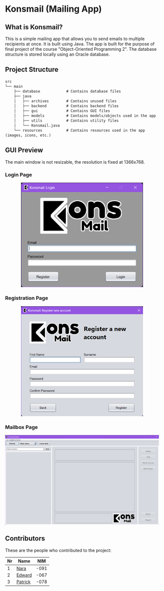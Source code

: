 # Konsmail (Mailing App)

## What is Konsmail?

This is a simple mailing app that allows you to send emails to multiple recipients at once. It is built using Java.
The app is built for the purpose of final project of the course "Object-Oriented Programming 2". The database structure
is stored locally using an Oracle database.

## Project Structure

```
src
└── main                    
    ├── database            # Contains database files
    ├── java
    │   ├── archives        # Contains unused files
    │   ├── backend         # Contains backend files
    │   ├── gui             # Contains GUI files
    │   ├── models          # Contains models/objects used in the app
    │   ├── utils           # Contains utility files
    │   └── Konsmail.java
    └── resources           # Contains resources used in the app (images, icons, etc.)
```

## GUI Preview

The main window is not resizable, the resolution is fixed at 1366x768.

### Login Page

<p align="center">
  <img src="images/login_page.png" alt="Login Page" width="400"/>
</p>

### Registration Page

<p align="center">
  <img src="images/registration_page.png" alt="Login Page" width="400"/>
</p>

### Mailbox Page

<p align="center">
  <img src="images/mailbox_page.png" alt="Login Page"/>
</p>

## Contributors

These are the people who contributed to the project:

| Nr | Name                                    | NIM  |
|----|-----------------------------------------|------|
| 1  | [Nara](https://github.com/vianneynara)  | -091 |
| 2  | [Edward](https://github.com/Trustacean) | -067 |
| 3  | [Patrick](https://github.com/FatDog98)  | -078 |
